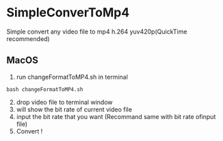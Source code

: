 # SimpleConverToMp4
Simple convert any video file to mp4 h.264 yuv420p(QuickTime recommended)

## MacOS
1. run changeFormatToMP4.sh in terminal
```
bash changeFormatToMP4.sh
```
2. drop video file to terminal window
3. will show the bit rate of current video file
4. input the bit rate that you want (Recommand same with bit rate ofinput file)
5. Convert !

